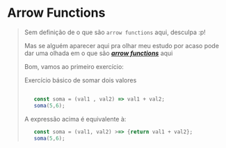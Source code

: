 # Arrow Functions 

> Sem definição de o que são `arrow functions` aqui, desculpa :p! 
>
> Mas se alguém aparecer aqui pra olhar meu estudo por acaso pode dar uma olhada em o que são __*[arrow functions](https://developer.mozilla.org/en/docs/Web/JavaScript/Reference/Functions/Arrow_functions "A MDN é uma lindeza <3")*__ aqui
>
> Bom, vamos ao primeiro exercício:
>
> Exercício básico de somar dois valores
>
>```js
>
>    const soma = (val1 , val2) => val1 + val2;
>    soma(5,6);
>
>```
> A expressão acima é equivalente à: 
>```js
>    const soma = (val1, val2) >=> {return val1 + val2};
>    soma(5,6);
>```
>
> 
